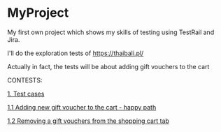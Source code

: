 # MyProject
My first own project which shows my skills of testing using TestRail and Jira.

I'll do the exploration tests of https://thaibali.pl/ 

Actually in fact, the tests will be about adding gift vouchers to the cart

CONTESTS:

[1. Test cases](https://github.com/PiotrKuprowski/MyProject/blob/main/Alltestcases.png)

[1.1 Adding new gift voucher to the cart - happy path](https://github.com/PiotrKuprowski/MyProject/blob/Project/TestcaseHappyPath.png)

[1.2 Removing a gift vouchers from the shopping cart tab](https://github.com/PiotrKuprowski/MyProject/blob/Project/Testcase2.png)
